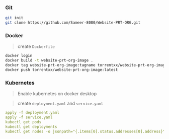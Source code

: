 ### Git

```bash
git init
git clone https://github.com/Sameer-8080/Website-PRT-ORG.git
```
### Docker
> create `Dockerfile`

```bash
docker login
docker build -t website-prt-org-image .
docker tag website-prt-org-image:tagname torrentxx/website-prt-org-image
docker push torrentxx/website-prt-org-image:latest
```

### Kubernetes
> Enable kubernetes on docker desktop

> create `deployment.yaml` and `service.yaml`

```yml
apply -f deployment.yaml
apply -f service.yaml
kubectl get pods
kubectl get deployments
kubectl get nodes -o jsonpath="{.items[0].status.addresses[0].address}"
```